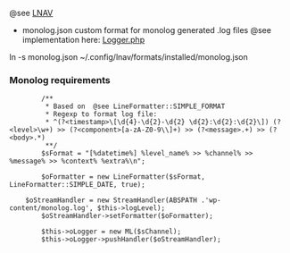 @see [LNAV](https://github.com/tstack/lnav/)

- monolog.json
custom format for monolog generated .log files 
@see implementation here: [Logger.php](https://bitbucket.org/vareseweb/v2media_paywall/raw/e608dd0325aee94d119a6c3440d2c4e8c9a0e641/backend/classes/src/V2mPaywall/Logger.php)

ln -s monolog.json ~/.config/lnav/formats/installed/monolog.json

### Monolog requirements
```
		/**
		 * Based on  @see LineFormatter::SIMPLE_FORMAT
		 * Regexp to format log file:
		 * ^(?<timestamp>\[\d{4}-\d{2}-\d{2} \d{2}:\d{2}:\d{2}\]) (?<level>\w+) >> (?<component>[a-zA-Z0-9\\]+) >> (?<message>.+) >> (?<body>.*)
		 **/
		$sFormat = "[%datetime%] %level_name% >> %channel% >> %message% >> %context% %extra%\n";

		$oFormatter = new LineFormatter($sFormat, LineFormatter::SIMPLE_DATE, true);

    $oStreamHandler = new StreamHandler(ABSPATH .'wp-content/monolog.log', $this->logLevel);
 		$oStreamHandler->setFormatter($oFormatter);

		$this->oLogger = new ML($sChannel);
		$this->oLogger->pushHandler($oStreamHandler);
```
